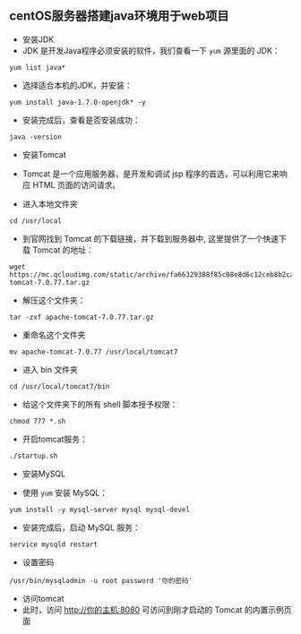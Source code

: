## centOS服务器搭建java环境用于web项目

- 安装JDK
- JDK 是开发Java程序必须安装的软件，我们查看一下 `yum` 源里面的 JDK：

```shell
yum list java*
```

- 选择适合本机的JDK，并安装：

```shell
yum install java-1.7.0-openjdk* -y
```

- 安装完成后，查看是否安装成功：

```shell
java -version
```

- 安装Tomcat
- Tomcat 是一个应用服务器，是开发和调试 jsp 程序的首选，可以利用它来响应 HTML 页面的访问请求。


- 进入本地文件夹

```shell
cd /usr/local
```

- 到官网找到 Tomcat 的下载链接，并下载到服务器中, 这里提供了一个快速下载 Tomcat 的地址：

```shell
wget https://mc.qcloudimg.com/static/archive/fa66329388f85c08e8d6c12ceb8b2ca3/apache-tomcat-7.0.77.tar.gz
```

- 解压这个文件夹：

```shell
tar -zxf apache-tomcat-7.0.77.tar.gz
```

- 重命名这个文件夹

```shell
mv apache-tomcat-7.0.77 /usr/local/tomcat7
```

- 进入 bin 文件夹

```shell
cd /usr/local/tomcat7/bin
```

- 给这个文件夹下的所有 shell 脚本授予权限：

```shell
chmod 777 *.sh
```

- 开启tomcat服务：

```shell
./startup.sh
```

- 安装MySQL


- 使用 `yum` 安装 MySQL：

```shell
yum install -y mysql-server mysql mysql-devel
```

- 安装完成后，启动 MySQL 服务：

```shell
service mysqld restart
```

- 设置密码

```shell
/usr/bin/mysqladmin -u root password '你的密码'
```

- 访问tomcat
- 此时，访问 [http://你的主机:8080]() 可访问到刚才启动的 Tomcat 的内置示例页面